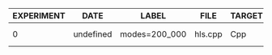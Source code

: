 | EXPERIMENT | DATE      | LABEL         | FILE    | TARGET | INPUTS | OUTPUTS | BOARD            | SOURCE   | DSP_PCT | FF_PCT | LUT_PCT | BRAM_PCT | LAT_PCT   | DSP_N | FF_N   | LUT_N  | BRAM_N | LAT_N | UMO  | NSAMPLES | SAMPLE_RATE | SAMPLE_WIDTH | FAUST_MCD | XVERSION | SYVERSION | SYBRANCH | SYCOMMIT                                 | AUTHOR    |
|------------|-----------|---------------|---------|--------|--------|---------|------------------|----------|---------|--------|---------|----------|-----------|-------|--------|--------|--------|-------|------|----------|-------------|--------------|-----------|----------|-----------|----------|------------------------------------------|-----------|
| 0          | undefined | modes=200_000 | hls.cpp | Cpp    | 0      | 2       | xc7z100-ffg900-1 | Estimate | 48.0    | 41.0   | 98.0    | 69.0     | 88.086876 | 988   | 229289 | 274046 | 1053   | 2255  | true | 625      | 48000       | 24           | 0         | 2024.1   | 0.9.0     | main-dev | 102eb48e7e94e95f2609f408fcfd4b4e5857b4b6 | cedarpark |
